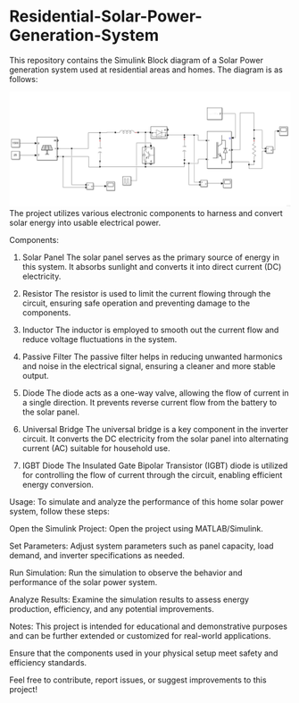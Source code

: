 # Residential-Solar-Power-Generation-System
This repository contains the Simulink Block diagram of a Solar Power generation system used at residential areas and homes. The diagram is as follows:

![Screenshot 2023-10-15 141232](https://github.com/Ayushhu/Residential-Solar-Power-Generation-System/blob/main/Screenshot%202023-10-15%20141232.png)
The project utilizes various electronic components to harness and convert solar energy into usable electrical power.

Components:
1. Solar Panel
The solar panel serves as the primary source of energy in this system. It absorbs sunlight and converts it into direct current (DC) electricity.

2. Resistor
The resistor is used to limit the current flowing through the circuit, ensuring safe operation and preventing damage to the components.

3. Inductor
The inductor is employed to smooth out the current flow and reduce voltage fluctuations in the system.

4. Passive Filter
The passive filter helps in reducing unwanted harmonics and noise in the electrical signal, ensuring a cleaner and more stable output.

5. Diode
The diode acts as a one-way valve, allowing the flow of current in a single direction. It prevents reverse current flow from the battery to the solar panel.

6. Universal Bridge
The universal bridge is a key component in the inverter circuit. It converts the DC electricity from the solar panel into alternating current (AC) suitable for household use.

7. IGBT Diode
The Insulated Gate Bipolar Transistor (IGBT) diode is utilized for controlling the flow of current through the circuit, enabling efficient energy conversion.

Usage:
To simulate and analyze the performance of this home solar power system, follow these steps:

Open the Simulink Project: Open the project using MATLAB/Simulink.

Set Parameters: Adjust system parameters such as panel capacity, load demand, and inverter specifications as needed.

Run Simulation: Run the simulation to observe the behavior and performance of the solar power system.

Analyze Results: Examine the simulation results to assess energy production, efficiency, and any potential improvements.

Notes:
This project is intended for educational and demonstrative purposes and can be further extended or customized for real-world applications.

Ensure that the components used in your physical setup meet safety and efficiency standards.

Feel free to contribute, report issues, or suggest improvements to this project!
